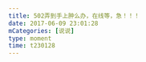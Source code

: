 ```yaml
---
title: 502弄到手上肿么办，在线等，急！！！
date: 2017-06-09 23:01:28
mCategories: [说说]
type: moment
time: t230128
---
```


